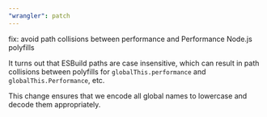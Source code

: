 ```yaml
---
"wrangler": patch
---
```


fix: avoid path collisions between performance and Performance Node.js polyfills

It turns out that ESBuild paths are case insensitive, which can result in path collisions between polyfills for `globalThis.performance` and `globalThis.Performance`, etc.

This change ensures that we encode all global names to lowercase and decode them appropriately.
